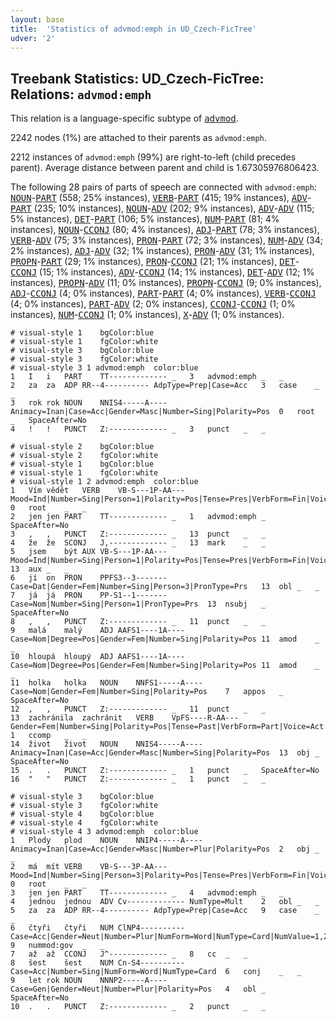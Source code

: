 ```yaml
---
layout: base
title:  'Statistics of advmod:emph in UD_Czech-FicTree'
udver: '2'
---
```


## Treebank Statistics: UD_Czech-FicTree: Relations: `advmod:emph`

This relation is a language-specific subtype of <tt><a href="cs_fictree-dep-advmod.html">advmod</a></tt>.

2242 nodes (1%) are attached to their parents as `advmod:emph`.

2212 instances of `advmod:emph` (99%) are right-to-left (child precedes parent).
Average distance between parent and child is 1.67305976806423.

The following 28 pairs of parts of speech are connected with `advmod:emph`: <tt><a href="cs_fictree-pos-NOUN.html">NOUN</a></tt>-<tt><a href="cs_fictree-pos-PART.html">PART</a></tt> (558; 25% instances), <tt><a href="cs_fictree-pos-VERB.html">VERB</a></tt>-<tt><a href="cs_fictree-pos-PART.html">PART</a></tt> (415; 19% instances), <tt><a href="cs_fictree-pos-ADV.html">ADV</a></tt>-<tt><a href="cs_fictree-pos-PART.html">PART</a></tt> (235; 10% instances), <tt><a href="cs_fictree-pos-NOUN.html">NOUN</a></tt>-<tt><a href="cs_fictree-pos-ADV.html">ADV</a></tt> (202; 9% instances), <tt><a href="cs_fictree-pos-ADV.html">ADV</a></tt>-<tt><a href="cs_fictree-pos-ADV.html">ADV</a></tt> (115; 5% instances), <tt><a href="cs_fictree-pos-DET.html">DET</a></tt>-<tt><a href="cs_fictree-pos-PART.html">PART</a></tt> (106; 5% instances), <tt><a href="cs_fictree-pos-NUM.html">NUM</a></tt>-<tt><a href="cs_fictree-pos-PART.html">PART</a></tt> (81; 4% instances), <tt><a href="cs_fictree-pos-NOUN.html">NOUN</a></tt>-<tt><a href="cs_fictree-pos-CCONJ.html">CCONJ</a></tt> (80; 4% instances), <tt><a href="cs_fictree-pos-ADJ.html">ADJ</a></tt>-<tt><a href="cs_fictree-pos-PART.html">PART</a></tt> (78; 3% instances), <tt><a href="cs_fictree-pos-VERB.html">VERB</a></tt>-<tt><a href="cs_fictree-pos-ADV.html">ADV</a></tt> (75; 3% instances), <tt><a href="cs_fictree-pos-PRON.html">PRON</a></tt>-<tt><a href="cs_fictree-pos-PART.html">PART</a></tt> (72; 3% instances), <tt><a href="cs_fictree-pos-NUM.html">NUM</a></tt>-<tt><a href="cs_fictree-pos-ADV.html">ADV</a></tt> (34; 2% instances), <tt><a href="cs_fictree-pos-ADJ.html">ADJ</a></tt>-<tt><a href="cs_fictree-pos-ADV.html">ADV</a></tt> (32; 1% instances), <tt><a href="cs_fictree-pos-PRON.html">PRON</a></tt>-<tt><a href="cs_fictree-pos-ADV.html">ADV</a></tt> (31; 1% instances), <tt><a href="cs_fictree-pos-PROPN.html">PROPN</a></tt>-<tt><a href="cs_fictree-pos-PART.html">PART</a></tt> (29; 1% instances), <tt><a href="cs_fictree-pos-PRON.html">PRON</a></tt>-<tt><a href="cs_fictree-pos-CCONJ.html">CCONJ</a></tt> (21; 1% instances), <tt><a href="cs_fictree-pos-DET.html">DET</a></tt>-<tt><a href="cs_fictree-pos-CCONJ.html">CCONJ</a></tt> (15; 1% instances), <tt><a href="cs_fictree-pos-ADV.html">ADV</a></tt>-<tt><a href="cs_fictree-pos-CCONJ.html">CCONJ</a></tt> (14; 1% instances), <tt><a href="cs_fictree-pos-DET.html">DET</a></tt>-<tt><a href="cs_fictree-pos-ADV.html">ADV</a></tt> (12; 1% instances), <tt><a href="cs_fictree-pos-PROPN.html">PROPN</a></tt>-<tt><a href="cs_fictree-pos-ADV.html">ADV</a></tt> (11; 0% instances), <tt><a href="cs_fictree-pos-PROPN.html">PROPN</a></tt>-<tt><a href="cs_fictree-pos-CCONJ.html">CCONJ</a></tt> (9; 0% instances), <tt><a href="cs_fictree-pos-ADJ.html">ADJ</a></tt>-<tt><a href="cs_fictree-pos-CCONJ.html">CCONJ</a></tt> (4; 0% instances), <tt><a href="cs_fictree-pos-PART.html">PART</a></tt>-<tt><a href="cs_fictree-pos-PART.html">PART</a></tt> (4; 0% instances), <tt><a href="cs_fictree-pos-VERB.html">VERB</a></tt>-<tt><a href="cs_fictree-pos-CCONJ.html">CCONJ</a></tt> (4; 0% instances), <tt><a href="cs_fictree-pos-PART.html">PART</a></tt>-<tt><a href="cs_fictree-pos-ADV.html">ADV</a></tt> (2; 0% instances), <tt><a href="cs_fictree-pos-CCONJ.html">CCONJ</a></tt>-<tt><a href="cs_fictree-pos-CCONJ.html">CCONJ</a></tt> (1; 0% instances), <tt><a href="cs_fictree-pos-NUM.html">NUM</a></tt>-<tt><a href="cs_fictree-pos-CCONJ.html">CCONJ</a></tt> (1; 0% instances), <tt><a href="cs_fictree-pos-X.html">X</a></tt>-<tt><a href="cs_fictree-pos-ADV.html">ADV</a></tt> (1; 0% instances).


~~~ conllu
# visual-style 1	bgColor:blue
# visual-style 1	fgColor:white
# visual-style 3	bgColor:blue
# visual-style 3	fgColor:white
# visual-style 3 1 advmod:emph	color:blue
1	I	i	PART	TT-------------	_	3	advmod:emph	_	_
2	za	za	ADP	RR--4----------	AdpType=Prep|Case=Acc	3	case	_	_
3	rok	rok	NOUN	NNIS4-----A----	Animacy=Inan|Case=Acc|Gender=Masc|Number=Sing|Polarity=Pos	0	root	_	SpaceAfter=No
4	!	!	PUNCT	Z:-------------	_	3	punct	_	_

~~~


~~~ conllu
# visual-style 2	bgColor:blue
# visual-style 2	fgColor:white
# visual-style 1	bgColor:blue
# visual-style 1	fgColor:white
# visual-style 1 2 advmod:emph	color:blue
1	Vím	vědět	VERB	VB-S---1P-AA---	Mood=Ind|Number=Sing|Person=1|Polarity=Pos|Tense=Pres|VerbForm=Fin|Voice=Act	0	root	_	_
2	jen	jen	PART	TT-------------	_	1	advmod:emph	_	SpaceAfter=No
3	,	,	PUNCT	Z:-------------	_	13	punct	_	_
4	že	že	SCONJ	J,-------------	_	13	mark	_	_
5	jsem	být	AUX	VB-S---1P-AA---	Mood=Ind|Number=Sing|Person=1|Polarity=Pos|Tense=Pres|VerbForm=Fin|Voice=Act	13	aux	_	_
6	jí	on	PRON	PPFS3--3-------	Case=Dat|Gender=Fem|Number=Sing|Person=3|PronType=Prs	13	obl	_	_
7	já	já	PRON	PP-S1--1-------	Case=Nom|Number=Sing|Person=1|PronType=Prs	13	nsubj	_	SpaceAfter=No
8	,	,	PUNCT	Z:-------------	_	11	punct	_	_
9	malá	malý	ADJ	AAFS1----1A----	Case=Nom|Degree=Pos|Gender=Fem|Number=Sing|Polarity=Pos	11	amod	_	_
10	hloupá	hloupý	ADJ	AAFS1----1A----	Case=Nom|Degree=Pos|Gender=Fem|Number=Sing|Polarity=Pos	11	amod	_	_
11	holka	holka	NOUN	NNFS1-----A----	Case=Nom|Gender=Fem|Number=Sing|Polarity=Pos	7	appos	_	SpaceAfter=No
12	,	,	PUNCT	Z:-------------	_	11	punct	_	_
13	zachránila	zachránit	VERB	VpFS----R-AA---	Gender=Fem|Number=Sing|Polarity=Pos|Tense=Past|VerbForm=Part|Voice=Act	1	ccomp	_	_
14	život	život	NOUN	NNIS4-----A----	Animacy=Inan|Case=Acc|Gender=Masc|Number=Sing|Polarity=Pos	13	obj	_	SpaceAfter=No
15	.	.	PUNCT	Z:-------------	_	1	punct	_	SpaceAfter=No
16	"	"	PUNCT	Z:-------------	_	1	punct	_	_

~~~


~~~ conllu
# visual-style 3	bgColor:blue
# visual-style 3	fgColor:white
# visual-style 4	bgColor:blue
# visual-style 4	fgColor:white
# visual-style 4 3 advmod:emph	color:blue
1	Plody	plod	NOUN	NNIP4-----A----	Animacy=Inan|Case=Acc|Gender=Masc|Number=Plur|Polarity=Pos	2	obj	_	_
2	má	mít	VERB	VB-S---3P-AA---	Mood=Ind|Number=Sing|Person=3|Polarity=Pos|Tense=Pres|VerbForm=Fin|Voice=Act	0	root	_	_
3	jen	jen	PART	TT-------------	_	4	advmod:emph	_	_
4	jednou	jednou	ADV	Cv-------------	NumType=Mult	2	obl	_	_
5	za	za	ADP	RR--4----------	AdpType=Prep|Case=Acc	9	case	_	_
6	čtyři	čtyři	NUM	ClNP4----------	Case=Acc|Gender=Neut|Number=Plur|NumForm=Word|NumType=Card|NumValue=1,2,3	9	nummod:gov	_	_
7	až	až	CCONJ	J^-------------	_	8	cc	_	_
8	šest	šest	NUM	Cn-S4----------	Case=Acc|Number=Sing|NumForm=Word|NumType=Card	6	conj	_	_
9	let	rok	NOUN	NNNP2-----A----	Case=Gen|Gender=Neut|Number=Plur|Polarity=Pos	4	obl	_	SpaceAfter=No
10	.	.	PUNCT	Z:-------------	_	2	punct	_	_

~~~


